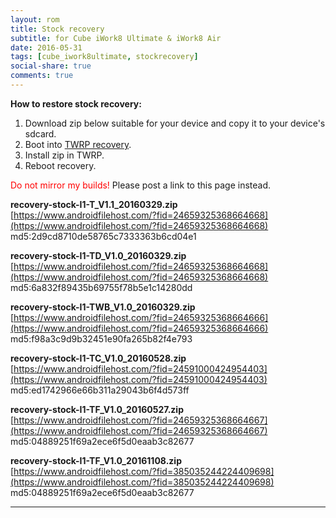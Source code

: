 ```yaml
---
layout: rom
title: Stock recovery
subtitle: for Cube iWork8 Ultimate & iWork8 Air
date: 2016-05-31
tags: [cube_iwork8ultimate, stockrecovery]
social-share: true
comments: true
---
```


**How to restore stock recovery:**

1. Download zip below suitable for your device and copy it to your device's sdcard.
2. Boot into [TWRP recovery](/devices/cube_iwork8ultimate/TWRP).
3. Install zip in TWRP.
4. Reboot recovery.

<span style="color:#FF0000;">Do not mirror my builds!</span> Please post a link to this page instead.

**recovery-stock-I1-T_V1.1_20160329.zip**  
[https://www.androidfilehost.com/?fid=24659325368664668](https://www.androidfilehost.com/?fid=24659325368664668)  
md5:2d9cd8710de58765c7333363b6cd04e1

**recovery-stock-I1-TD_V1.0_20160329.zip**  
[https://www.androidfilehost.com/?fid=24659325368664668](https://www.androidfilehost.com/?fid=24659325368664668)  
md5:6a832f89435b69755f78b5e1c14280dd

**recovery-stock-I1-TWB_V1.0_20160329.zip**  
[https://www.androidfilehost.com/?fid=24659325368664666](https://www.androidfilehost.com/?fid=24659325368664666)  
md5:f98a3c9d9b32451e90fa265b82f4e793

**recovery-stock-I1-TC_V1.0_20160528.zip**  
[https://www.androidfilehost.com/?fid=24591000424954403](https://www.androidfilehost.com/?fid=24591000424954403)  
md5:ed1742966e66b311a29043b6f4d573ff

**recovery-stock-I1-TF_V1.0_20160527.zip**  
[https://www.androidfilehost.com/?fid=24659325368664667](https://www.androidfilehost.com/?fid=24659325368664667)  
md5:04889251f69a2ece6f5d0eaab3c82677

**recovery-stock-I1-TF_V1.0_20161108.zip**  
[https://www.androidfilehost.com/?fid=385035244224409698](https://www.androidfilehost.com/?fid=385035244224409698)  
md5:04889251f69a2ece6f5d0eaab3c82677

----

